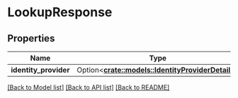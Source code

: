 # LookupResponse

## Properties

Name | Type | Description | Notes
------------ | ------------- | ------------- | -------------
**identity_provider** | Option<[**crate::models::IdentityProviderDetails**](IdentityProviderDetails.md)> |  | [optional]

[[Back to Model list]](../README.md#documentation-for-models) [[Back to API list]](../README.md#documentation-for-api-endpoints) [[Back to README]](../README.md)


